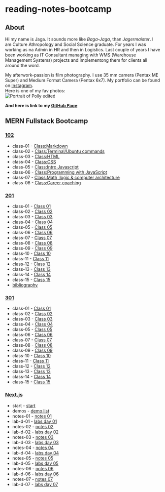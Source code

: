 # reading-notes-bootcamp

## About

Hi my name is Jaga. It sounds more like _Baga-Jaga_, than _Jagermaister_. I am Culture Athropology and Social Science graduate. For years I was working as na Admin in HR and then in Logistics. Last couple of years I have been working as IT Consultant managing with WMS (Warehouse Management Systems) projects and implementong them for clients all around the word.

My afterwork-passion is film photography. I use 35 mm camera (Pentax ME Super) and Medium Format Camera (Pentax 6x7). My portfolio can be found on [Instagram](https://www.instagram.com/jagagalganek/?hl=en).  
Here is one of my fav photos:  
![Portrait of Polly edited](https://github.com/YagaGauaganek/reading-notes-bootcamp/assets/135458354/16514a68-dbc5-4173-9a78-a5b281adfe89)

**And here is link to my [**GitHub Page**](https://github.com/YagaGauaganek)**

## MERN Fullstack Bootcamp

### [102](https://github.com/YagaGauaganek/reading-notes-bootcamp/tree/main/102)

- class-01 - [Class:Markdown](/102/class-01.md)
- class-02 - [Class:Terminal/Ubuntu commands](/102/class-02.md)
- class-03 - [Class:HTML](/102/class-03.md)
- class-04 - [Class:CSS](/102/class-04.md)
- class-05 - [Class:Intro Javascript](/102/class-05.md)
- class-06 - [Class:Programming with JavaScript](/102/class-06.md)
- class-07 - [Class:Math, logic & computer architecture](/102/class-07.md)
- class-08 - [Class:Career coaching](/102/class-08.md)

### [201](https://github.com/YagaGauaganek/reading-notes-bootcamp/tree/main/201)

- class-01 - [Class 01](/201/class-01.md)
- class-02 - [Class 02](/201/class-02.md)
- class-03 - [Class 03](/201/class-03.md)
- class-04 - [Class 04](/201/class-04.md)
- class-05 - [Class 05](/201/class-05.md)
- class-06 - [Class 06](/201/class-06.md)
- class-07 - [Class 07](/201/class-07.md)
- class-08 - [Class 08](/201/class-08.md)
- class-09 - [Class 09](/201/class-09.md)
- class-10 - [Class 10](/201/class-10.md)
- class-11 - [Class 11](/201/class-11.md)
- class-12 - [Class 12](/201/class-12.md)
- class-13 - [Class 13](/201/class-13.md)
- class-14 - [Class 14](/201/class-14.md)
- class-15 - [Class 15](/201/class-15.md)
- [bibliography](/201/bibliography201.md)

### [301](https://github.com/YagaGauaganek/reading-notes-bootcamp/tree/main/301)

- class-01 - [Class 01](/301/01.md)
- class-02 - [Class 02](/301/02.md)
- class-03 - [Class 03](/301/03.md)
- class-04 - [Class 04](/301/04.md)
- class-05 - [Class 05](/301/05.md)
- class-06 - [Class 06](/301/06.md)
- class-07 - [Class 07](/301/07.md)
- class-08 - [Class 08](/301/08.md)
- class-09 - [Class 09](/301/09.md)
- class-10 - [Class 10](/301/10.md)
- class-11 - [Class 11](/301/11.md)
- class-12 - [Class 12](/301/12.md)
- class-13 - [Class 13](/301/13.md)
- class-14 - [Class 14](/301/14.md)
- class-15 - [Class 15](/301/15.md)

### [Next.js](https://github.com/YagaGauaganek/reading-notes-bootcamp/tree/main/Next.js)

- start - [start](Next.js/start.md)
- demos - [demo list](Next.js/demoList.md)
- notes-01 - [notes 01](/Next.js/notes-01.md)
- lab-d-01 - [labs day 01](/Next.js/labs-d-01.md)
- notes-02 - [notes 02](/Next.js/notes-02.md)
- lab-d-02 - [labs day 02](/Next.js/labs-d-02.md)
- notes-03 - [notes 03](/Next.js/notes-03.md)
- lab-d-03 - [labs day 03](/Next.js/labs-d-03.md)
- notes-04 - [notes 04](/Next.js/notes-04.md)
- lab-d-04 - [labs day 04](/Next.js/labs-d-04.md)
- notes-05 - [notes 05](/Next.js/notes-05.md)
- lab-d-05 - [labs day 05](/Next.js/labs-d-05.md)
- notes-06 - [notes 06](/Next.js/notes-06.md)
- lab-d-06 - [labs day 06](/Next.js/labs-d-06.md)
- notes-07 - [notes 07](/Next.js/notes-07.md)
- lab-d-07 - [labs day 07](/Next.js/labs-d-07.md)

